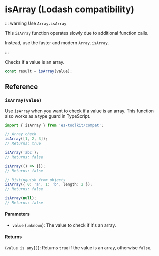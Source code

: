 # isArray (Lodash compatibility)

::: warning Use `Array.isArray`

This `isArray` function operates slowly due to additional function calls.

Instead, use the faster and modern `Array.isArray`.

:::

Checks if a value is an array.

```typescript
const result = isArray(value);
```

## Reference

### `isArray(value)`

Use `isArray` when you want to check if a value is an array. This function also works as a type guard in TypeScript.

```typescript
import { isArray } from 'es-toolkit/compat';

// Array check
isArray([1, 2, 3]);
// Returns: true

isArray('abc');
// Returns: false

isArray(() => {});
// Returns: false

// Distinguish from objects
isArray({ 0: 'a', 1: 'b', length: 2 });
// Returns: false

isArray(null);
// Returns: false
```

#### Parameters

- `value` (`unknown`): The value to check if it's an array.

#### Returns

(`value is any[]`): Returns `true` if the value is an array, otherwise `false`.